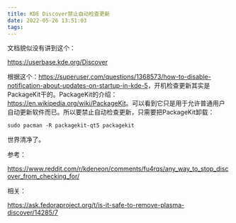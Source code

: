 ```yaml
---
title: KDE Discover禁止自动检查更新
date: 2022-05-26 13:51:03
tags:
---
```


文档貌似没有讲到这个：

<https://userbase.kde.org/Discover>

根据这个：<https://superuser.com/questions/1368573/how-to-disable-notification-about-updates-on-startup-in-kde-5>，开机检查更新其实是PackageKit干的。PackageKit的介绍：<https://en.wikipedia.org/wiki/PackageKit>。可以看到它只是用于允许普通用户自动更新软件而已。所以要禁止自动检查更新，只需要把PackageKit卸载：

```shell
sudo pacman -R packagekit-qt5 packagekit
```

世界清净了。

参考：

<https://www.reddit.com/r/kdeneon/comments/fu4rqs/any_way_to_stop_discover_from_checking_for/>

相关：

<https://ask.fedoraproject.org/t/is-it-safe-to-remove-plasma-discover/14285/7>
